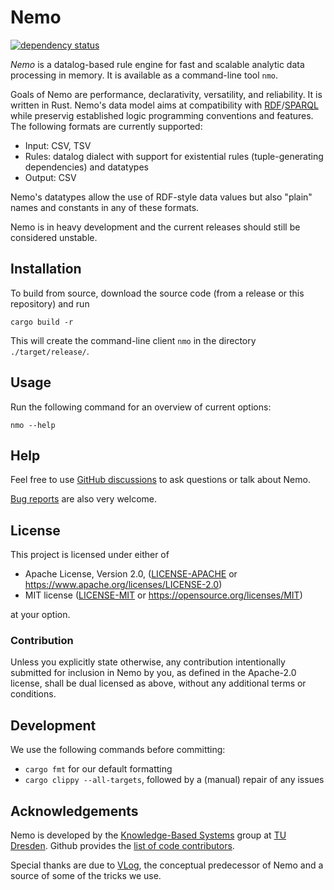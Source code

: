 # Nemo

[![dependency status](https://deps.rs/repo/github/knowsys/nemo/status.svg)](https://deps.rs/repo/github/knowsys/nemo)

*Nemo* is a datalog-based rule engine for fast and scalable analytic data processing in memory. It is available as a command-line tool ```nmo```.

Goals of Nemo are performance, declarativity, versatility, and reliability. It is written in Rust. Nemo's data model aims at compatibility with [RDF](https://www.w3.org/TR/rdf11-concepts/)/[SPARQL](https://www.w3.org/TR/sparql11-overview/) while preservig established logic programming conventions and features. The following formats are currently supported:
- Input: CSV, TSV
- Rules: datalog dialect with support for existential rules (tuple-generating dependencies) and datatypes
- Output: CSV

Nemo's datatypes allow the use of RDF-style data values but also "plain" names and constants in any of these formats.

Nemo is in heavy development and the current releases should still be considered unstable. 

## Installation

To build from source, download the source code (from a release or this repository) and run

 `cargo build -r`
 
This will create the command-line client `nmo` in the directory `./target/release/`.

## Usage

Run the following command for an overview of current options:

`nmo --help`

## Help

Feel free to use [GitHub discussions](https://github.com/knowsys/nemo/discussions) to ask questions or talk about Nemo.

[Bug reports](https://github.com/knowsys/nemo/issues) are also very welcome.

## License

This project is licensed under either of

- Apache License, Version 2.0, ([LICENSE-APACHE](LICENSE-APACHE) or
  https://www.apache.org/licenses/LICENSE-2.0)
- MIT license ([LICENSE-MIT](LICENSE-MIT) or
  https://opensource.org/licenses/MIT)

at your option.

### Contribution

Unless you explicitly state otherwise, any contribution intentionally submitted for inclusion in Nemo by you, as defined in the Apache-2.0 license, shall be dual licensed as above, without any additional terms or conditions.

## Development

We use the following commands before committing:
- `cargo fmt` for our default formatting 
- `cargo clippy --all-targets`, followed by a (manual) repair of any issues

## Acknowledgements

Nemo is developed by the [Knowledge-Based Systems](https://kbs.inf.tu-dresden.de/) group at [TU Dresden](https://tu-dresden.de). Github provides the [list of code contributors](https://github.com/knowsys/nemo/graphs/contributors).

Special thanks are due to [VLog](https://github.com/karmaresearch/vlog), the conceptual predecessor of Nemo and a source of some of the tricks we use.
